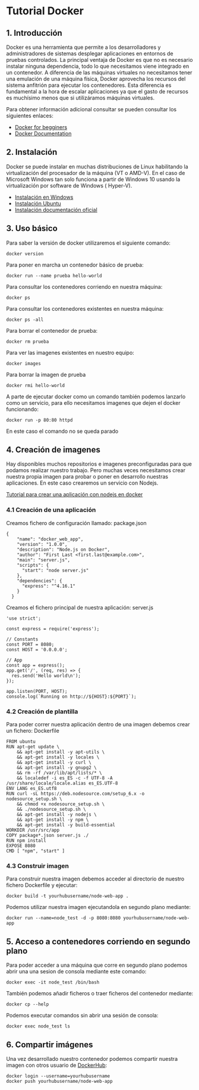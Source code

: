 # Tutorial Docker

## 1. Introducción

Docker es una herramienta que permite a los desarrolladores y administradores de sistemas desplegar aplicaciones en entornos de pruebas controlados. La principal ventaja de Docker es que no es necesario instalar ninguna dependencia, todo lo que necesitamos viene integrado en un contenedor. A diferencia de las máquinas virtuales no necesitamos tener una emulación de una máquina física, Docker aprovecha los recursos del sistema anfitrión para ejecutar los contenedores. Esta diferencia es fundamental a la hora de escalar aplicaciones ya que el gasto de recursos es muchísimo menos que si utilizáramos máquinas virtuales.

Para obtener información adicional consultar se pueden consultar los siguientes enlaces:

* [Docker for begginers](https://docker-curriculum.com/)
* [Docker Documentation](https://docs.docker.com/)


## 2. Instalación

Docker se puede instalar en muchas distribuciones de Linux habilitando la virtualización del procesador de la máquina (VT o AMD-V). En el caso de Microsoft Windows tan solo funciona a partir de Windows 10 usando la virtualización por software de Windows ( Hyper-V).

* [Instalación en Windows](https://docs.docker.com/docker-for-windows/)
* [Instalación Ubuntu](https://www.digitalocean.com/community/tutorials/how-to-install-and-use-docker-on-ubuntu-18-04)
* [Instalación documentación oficial](https://docs.docker.com/install/)

## 3. Uso básico

Para saber la versión de docker utilizaremos el siguiente comando:

```
docker version
```

Para poner en marcha un contenedor básico de prueba:
```
docker run --name prueba hello-world
```
Para consultar los contenedores corriendo en nuestra máquina:
```
docker ps
```
Para consultar los contenedores existentes en nuestra máquina:
```
docker ps -all
```
Para borrar el contenedor de prueba:
```
docker rm prueba
```
Para ver las imagenes existentes en nuestro equipo:
```
docker images
```
Para borrar la imagen de prueba
```
docker rmi hello-world
```
A parte de ejecutar docker como un comando también podemos lanzarlo como un servicio, para ello necesitamos imagenes que dejen el docker funcionando:
```
docker run -p 80:80 httpd
```
En este caso el comando no se queda parado

## 4. Creación de imagenes

Hay disponibles muchos repositorios e imagenes preconfiguradas para que podamos realizar nuestro trabajo. Pero muchas veces necesitamos crear nuestra propia imagen para probar o poner en desarrollo nuestras aplicaciones. En este caso crearemos un servicio con Nodejs.

[Tutorial para crear una aplicación con nodejs en docker](https://nodejs.org/en/docs/guides/nodejs-docker-webapp/)

### 4.1 Creación de una aplicación
Creamos fichero de configuración llamado: package.json
```
{
    "name": "docker_web_app",
    "version": "1.0.0",
    "description": "Node.js on Docker",
    "author": "First Last <first.last@example.com>",
    "main": "server.js",
    "scripts": {
      "start": "node server.js"
    },
    "dependencies": {
      "express": "^4.16.1"
    }
  }
```
Creamos el fichero principal de nuestra aplicación: server.js
```
'use strict';

const express = require('express');

// Constants
const PORT = 8080;
const HOST = '0.0.0.0';

// App
const app = express();
app.get('/', (req, res) => {
  res.send('Hello world\n');
});

app.listen(PORT, HOST);
console.log(`Running on http://${HOST}:${PORT}`);
```

### 4.2 Creación de plantilla

Para poder correr nuestra aplicación dentro de una imagen debemos crear un fichero: Dockerfile

```
FROM ubuntu
RUN apt-get update \
    && apt-get install -y apt-utils \
    && apt-get install -y locales \
    && apt-get install -y curl \
    && apt-get install -y gnupg2 \
    && rm -rf /var/lib/apt/lists/* \
    && localedef -i es_ES -c -f UTF-8 -A /usr/share/locale/locale.alias es_ES.UTF-8
ENV LANG es_ES.utf8
RUN curl -sL https://deb.nodesource.com/setup_6.x -o nodesource_setup.sh \
    && chmod +x nodesource_setup.sh \
    && ./nodesource_setup.sh \
    && apt-get install -y nodejs \
    && apt-get install -y npm \
    && apt-get install -y build-essential 
WORKDIR /usr/src/app
COPY package*.json server.js ./
RUN npm install
EXPOSE 8080
CMD [ "npm", "start" ]
```

### 4.3 Construir imagen

Para construir nuestra imagen debemos acceder al directorio de nuestro fichero Dockerfile y ejecutar:

```
docker build -t yourhubusername/node-web-app .
```

Podemos utilizar nuestra imagen ejecutandola en segundo plano mediante:

```
docker run --name=node_test -d -p 8080:8080 yourhubusername/node-web-app
```

## 5. Acceso a contenedores corriendo en segundo plano

Para poder acceder a una máquina que corre en segundo plano podemos abrir una una sesion de consola mediante este comando:

```
docker exec -it node_test /bin/bash
```

También podemos añadir ficheros o traer ficheros del contenedor mediante:

```
docker cp --help
```

Podemos executar comandos sin abrir una sesión de consola:

```
docker exec node_test ls
```

## 6. Compartir imágenes

Una vez desarrollado nuestro contenedor podemos compartir nuestra imagen con otros usuario de [DockerHub](https://hub.docker.com/):

```
docker login --username=yourhubusername
docker push yourhubusername/node-web-app
```







